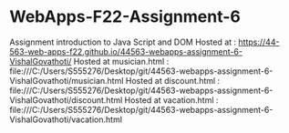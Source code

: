 # WebApps-F22-Assignment-6
Assignment introduction to Java Script and DOM
Hosted at : https://44-563-web-apps-f22.github.io/44563-webapps-assignment-6-VishalGovathoti/
Hosted at musician.html : file:///C:/Users/S555276/Desktop/git/44563-webapps-assignment-6-VishalGovathoti/musician.html
Hosted at discount.html : file:///C:/Users/S555276/Desktop/git/44563-webapps-assignment-6-VishalGovathoti/discount.html
Hosted at vacation.html : file:///C:/Users/S555276/Desktop/git/44563-webapps-assignment-6-VishalGovathoti/vacation.html